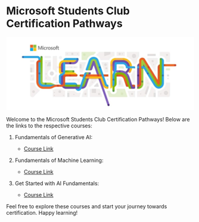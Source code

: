 # Microsoft Students Club Certification Pathways

![Microsoft Learn](microsoft-learn-1024x768.jpg)

Welcome to the Microsoft Students Club Certification Pathways! Below are the links to the respective courses:

1. Fundamentals of Generative AI:
   - [Course Link](https://learn.microsoft.com/en-us/training/modules/fundamentals-generative-ai/)

2. Fundamentals of Machine Learning:
   - [Course Link](https://learn.microsoft.com/en-us/training/modules/fundamentals-machine-learning/)

3. Get Started with AI Fundamentals:
   - [Course Link](https://learn.microsoft.com/en-us/training/modules/get-started-ai-fundamentals/)

Feel free to explore these courses and start your journey towards certification. Happy learning!
